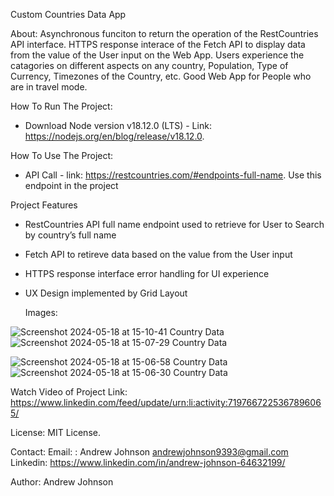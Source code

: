 Custom Countries Data App


About:
Asynchronous funciton to return the operation of the RestCountries API interface. HTTPS response interace of the Fetch API to display 
data from the value of the User input on the Web App. Users experience the catagories on different aspects on any country, Population,
Type of Currency, Timezones of the Country, etc. Good Web App for People who are in travel mode. 


How To Run The Project:
- Download Node version v18.12.0 (LTS)  - Link: https://nodejs.org/en/blog/release/v18.12.0.

How To Use The Project:
- API Call - link: https://restcountries.com/#endpoints-full-name. Use this endpoint in the project


Project Features
- RestCountries API full name endpoint used to retrieve for User to Search by country’s full name
- Fetch API to retireve data based on the value from the User input
- HTTPS response interface error handling for UI experience
- UX Design implemented by Grid Layout


  Images:
  
![Screenshot 2024-05-18 at 15-10-41 Country Data](https://github.com/jesusfaithandwordisinmyheartalways/CustomCountriesDataApp/assets/90214404/6d55af9b-5ebd-4044-b00f-fdb73bf83b6d)
![Screenshot 2024-05-18 at 15-07-29 Country Data](https://github.com/jesusfaithandwordisinmyheartalways/CustomCountriesDataApp/assets/90214404/c4ba9567-7434-48e8-bb46-8d2ac5dd19df)

![Screenshot 2024-05-18 at 15-06-58 Country Data](https://github.com/jesusfaithandwordisinmyheartalways/CustomCountriesDataApp/assets/90214404/4919b6f2-cc67-42a1-ae56-149c930178dd)
![Screenshot 2024-05-18 at 15-06-30 Country Data](https://github.com/jesusfaithandwordisinmyheartalways/CustomCountriesDataApp/assets/90214404/6012d7c6-d7c0-49de-886e-41abcac6718c)




Watch Video of Project
    Link: https://www.linkedin.com/feed/update/urn:li:activity:7197667225367896065/

License: 
     MIT License.

Contact: 
Email: : Andrew Johnson andrewjohnson9393@gmail.com
Linkedin: https://www.linkedin.com/in/andrew-johnson-64632199/

Author:
Andrew Johnson 



